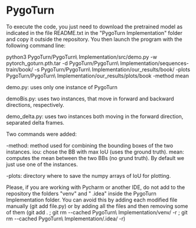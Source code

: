 # PygoTurn

To execute the code, you just need to download the pretrained model as indicated in the file README.txt in the "PygoTurn Implementation" folder and copy it outside the repository. You then launch the program with the following command line:

python3 PygoTurn/PygoTurn\ Implementation/src/demo.py -w pytorch_goturn.pth.tar -d PygoTurn/PygoTurn\ Implementation/sequences-train/book/ -s PygoTurn/PygoTurn\ Implementation/our_results/book/ -plots PygoTurn/PygoTurn\ Implementation/our_results/plots/book -method mean

demo.py: uses only one instance of PygoTurn

demoBis.py: uses two instances, that move in forward and backward directions, respectively.

demo_delta.py: uses two instances both moving in the forward direction, separated delta frames.

Two commands were added:

-method: method used for combining the bounding boxes of the two instances. iou: chose the BB with max IoU (uses the ground truth). mean: computes the mean between the two BBs (no grund truth). By default we just use one of the instances.

-plots: directory where to save the numpy arrays of IoU for plotting.

Please, if you are working with Pycharm or another IDE, do not add to the repository the folders "venv" and "
.idea" inside the PygoTurn Implementation folder. You can avoid this by adding each modified file manually (git add file.py) or by adding all the files and then removing some of them (git add . ; git rm --cached PygoTurn\ Implementation/venv/ -r ; git rm --cached PygoTurn\ Implementation/.idea/ -r)

